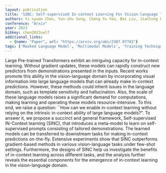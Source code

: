 ```yaml
---
layout: publication
title: 'SINC: Self-supervised In-context Learning For Vision-language Tasks'
authors: Yi-syuan Chen, Yun-zhu Song, Cheng Yu Yeo, Bei Liu, Jianlong Fu, Hong-han Shuai
conference: "Arxiv"
year: 2023
bibkey: chen2023self
additional_links:
  - {name: "Paper", url: "https://arxiv.org/abs/2307.07742"}
tags: ['Masked Language Model', 'Multimodal Models', 'Training Techniques', 'Model Architecture', 'Few-Shot', 'Tools', 'Pretraining Methods', 'Transformer', 'Prompting', 'In-Context Learning']
---
```

Large Pre-trained Transformers exhibit an intriguing capacity for in-context
learning. Without gradient updates, these models can rapidly construct new
predictors from demonstrations presented in the inputs. Recent works promote
this ability in the vision-language domain by incorporating visual information
into large language models that can already make in-context predictions.
However, these methods could inherit issues in the language domain, such as
template sensitivity and hallucination. Also, the scale of these language
models raises a significant demand for computations, making learning and
operating these models resource-intensive. To this end, we raise a question:
``How can we enable in-context learning without relying on the intrinsic
in-context ability of large language models?". To answer it, we propose a
succinct and general framework, Self-supervised IN-Context learning (SINC),
that introduces a meta-model to learn on self-supervised prompts consisting of
tailored demonstrations. The learned models can be transferred to downstream
tasks for making in-context predictions on-the-fly. Extensive experiments show
that SINC outperforms gradient-based methods in various vision-language tasks
under few-shot settings. Furthermore, the designs of SINC help us investigate
the benefits of in-context learning across different tasks, and the analysis
further reveals the essential components for the emergence of in-context
learning in the vision-language domain.
